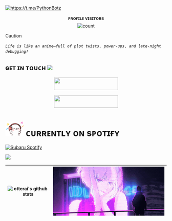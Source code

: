 <a href="https://github.com/otterai"><img src="https://readme-typing-svg.herokuapp.com?font=Russo+One&size=30&duration=4000&pause=1000&color=F7F7F7&width=435&lines=Hey%2C+my+self+Hamza+;From+Uttar+Pradesh%2C+India;Bot/Web+Dev!;Telegram%3A+%40PythonBotz" alt="https://t.me/PythonBotz" /></a>

<p align="center">
    <b>ᴘʀᴏғɪʟᴇ ᴠɪsɪᴛᴏʀs</b><br>
<img align="middle" alt="count" src="https://count.getloli.com/get/@:otterai?theme=rule34">
    
> [!CAUTION]
> _```Life is like an anime—full of plot twists, power-ups, and late-night debugging!```_


    
<h2>ɢᴇᴛ ɪɴ ᴛᴏᴜᴄʜ <img src="https://media.giphy.com/media/LnQjpWaON8nhr21vNW/giphy.gif" width="32"/></h2>

<p align="center">
<a href="https://telegram.me/metaui"><img src="https://img.shields.io/badge/-Contact%20Me-black.svg?style=for-the-badge&logo=Telegram" width="200" height="38.5"/></a>
</p>
<p align="center">
<a href="https://telegram.me/Pythonbotz"><img src="https://img.shields.io/badge/-Support%20Channel-black.svg?style=for-the-badge&logo=Telegram" width="200" height="38.5"/></a>
</p>

<h1> <img src="https://raw.githubusercontent.com/AnonymousX1025/AnonymousX1025/master/resources/songs.gif" width="57px"> ᴄᴜʀʀᴇɴᴛʟʏ ᴏɴ sᴘᴏᴛɪғʏ </h1>

[<img src="https://novatorem.visualbean.vercel.app/api/spotify" alt="Subaru Spotify" width="75%" />](https://open.spotify.com/user/3147zqots32jqlmaenz5atdkxuem)

[<img src="https://github.com/phoenix-monarch/phoenix-monarch/blob/master/resources/hr.gif"/>](https://github.com/otterai/)

| <img align="center" src="https://github-stats-alpha.vercel.app/api/?username=otterai&cc=000&tc=00ff00&ic=fff000&bc=fff" alt="otterai's github stats" /></a> | <img align="center" alt="count" src=https://github.com/otterai/otterai/blob/main/GIF/pinterestdownloader.com-1741206996.729839.gif>
| ------------- | ------------- |


 
